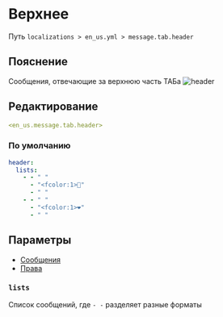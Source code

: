 # Верхнее
Путь `localizations > en_us.yml > message.tab.header`

## Пояснение
Сообщения, отвечающие за верхнюю часть ТАБа
![header](/header.png)

## Редактирование
```yaml
<en_us.message.tab.header>
```

### По умолчанию
```yaml
header:
  lists:
    - - " "
      - "<fcolor:1>👾"
      - " "
    - - " "
      - "<fcolor:1>❤"
      - " "
```

## Параметры

- [Сообщения](/docs/message/tab/header/)
- [Права](/docs/permission/message/tab/header/)

### `lists`

Список сообщений, где `- -` разделяет разные форматы


